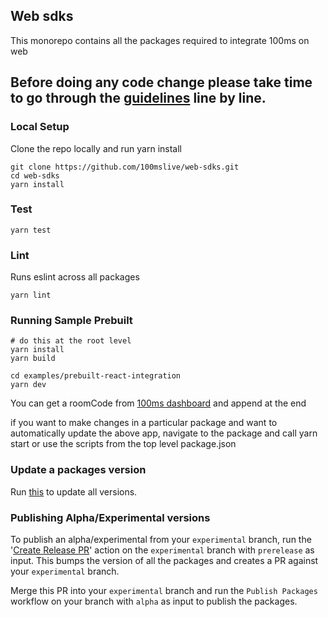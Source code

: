 ## Web sdks

This monorepo contains all the packages required to integrate 100ms on web

## Before doing any code change please take time to go through the [guidelines](./DEVELOPER.MD) line by line.

### Local Setup

Clone the repo locally and run yarn install

```
git clone https://github.com/100mslive/web-sdks.git
cd web-sdks
yarn install
```

### Test

```
yarn test
```

### Lint

Runs eslint across all packages

```
yarn lint
```

### Running Sample Prebuilt

```
# do this at the root level
yarn install
yarn build

cd examples/prebuilt-react-integration
yarn dev
```
You can get a roomCode from [100ms dashboard](https://dashboard.100ms.live) and append at the end

if you want to make changes in a particular package and want to automatically update the above app, navigate to the package and call yarn start
or use the scripts from the top level package.json

### Update a packages version

Run [this](https://github.com/100mslive/web-sdks/actions/workflows/create-release-pr.yml) to
update all versions.


### Publishing Alpha/Experimental versions

To publish an alpha/experimental from your `experimental` branch, run the '[Create Release PR](https://github.com/100mslive/web-sdks/actions/workflows/publish.yml)' action on the `experimental` branch with `prerelease` as input.
This bumps the version of all the packages and creates a PR against your `experimental` branch.

Merge this PR into your `experimental` branch and run the `Publish Packages` workflow on your branch with `alpha` as input to publish the packages.

